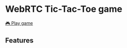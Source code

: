 # WebRTC Tic-Tac-Toe game

[🎮 Play game](https://nekitcorp.github.io/webrtc-tic-tac-toe-game/)

## Features
